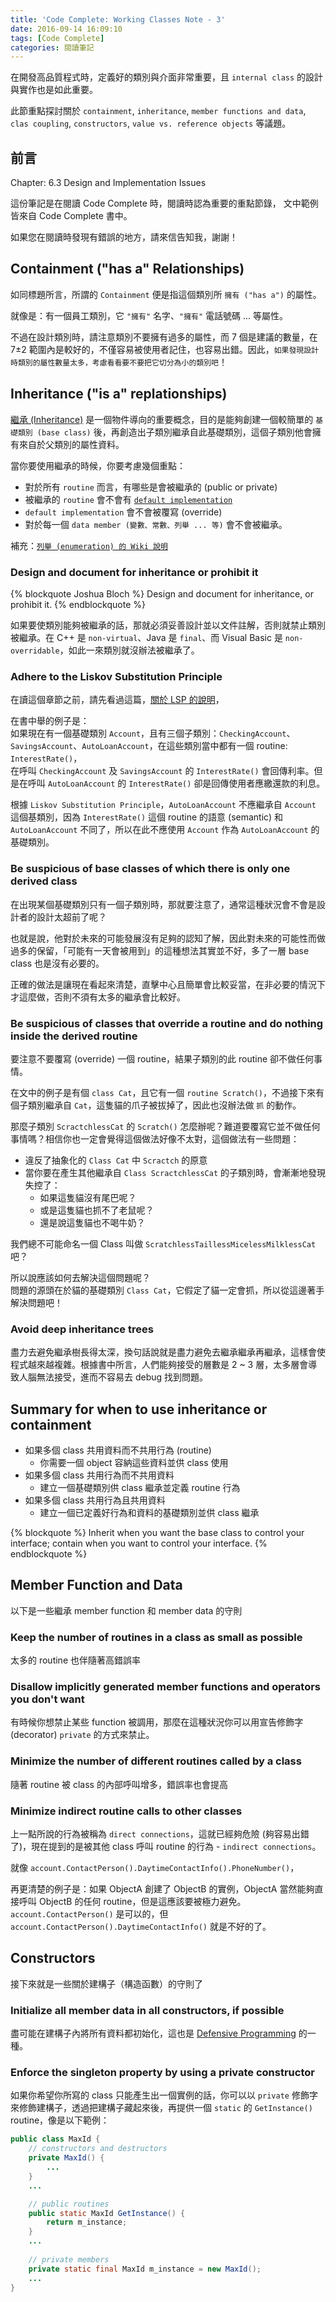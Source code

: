 ```yaml
---
title: 'Code Complete: Working Classes Note - 3'
date: 2016-09-14 16:09:10
tags: [Code Complete]
categories: 閱讀筆記
---
```


在開發高品質程式時，定義好的類別與介面非常重要，且 `internal class` 的設計與實作也是如此重要。  

此節重點探討關於 `containment`, `inheritance`, `member functions and data`, `clas coupling`, `constructors`, `value vs. reference objects` 等議題。

<!-- more -->

## 前言

Chapter: 6.3 Design and Implementation Issues  

這份筆記是在閱讀 Code Complete 時，閱讀時認為重要的重點節錄，
文中範例皆來自 Code Complete 書中。  

如果您在閱讀時發現有錯誤的地方，請來信告知我，謝謝！

## Containment ("has a" Relationships)

如同標題所言，所謂的 `Containment` 便是指這個類別所 `擁有 ("has a")` 的屬性。  

就像是：有一個員工類別，它 `"擁有"` 名字、`"擁有"` 電話號碼 ... 等屬性。  

不過在設計類別時，請注意類別不要擁有過多的屬性，而 7 個是建議的數量，在 7±2 範圍內是較好的，不僅容易被使用者記住，也容易出錯。因此，`如果發現設計時類別的屬性數量太多，考慮看看要不要把它切分為小的類別吧`！

## Inheritance ("is a" replationships)

[繼承 (Inheritance)](https://goo.gl/bZLxFa) 是一個物件導向的重要概念，目的是能夠創建一個較簡單的 `基礎類別 (base class)` 後，再創造出子類別繼承自此基礎類別，這個子類別他會擁有來自於父類別的屬性資料。  

當你要使用繼承的時候，你要考慮幾個重點：
* 對於所有 `routine` 而言，有哪些是會被繼承的 (public or private)
* 被繼承的 `routine` 會不會有 [`default implementation`](http://stackoverflow.com/questions/18286235/what-is-the-default-implementation-of-method-defined-in-an-interface)
* `default implementation` 會不會被覆寫 (override)
* 對於每一個 `data member (變數、常數、列舉 ... 等)` 會不會被繼承。

補充：[`列舉 (enumeration) 的 Wiki 說明`](https://en.wikipedia.org/wiki/Enumeration)

### Design and document for inheritance or prohibit it

{% blockquote Joshua Bloch %}
Design and document for inheritance, or prohibit it.
{% endblockquote %}

如果要使類別能夠被繼承的話，那就必須妥善設計並以文件註解，否則就禁止類別被繼承。在 C++ 是 `non-virtual`、Java 是 `final`、而 Visual Basic 是 `non-overridable`，如此一來類別就沒辦法被繼承了。

### Adhere to the Liskov Substitution Principle

在讀這個章節之前，請先看過這篇，[關於 LSP 的說明](http://teddy-chen-tw.blogspot.tw/2012/01/4.html)，  

在書中舉的例子是：  
如果現在有一個基礎類別 `Account`，且有三個子類別：`CheckingAccount`、`SavingsAccount`、`AutoLoanAccount`，在這些類別當中都有一個 routine: `InterestRate()`，  
在呼叫 `CheckingAccount` 及 `SavingsAccount` 的 `InterestRate()` 會回傳利率。但是在呼叫 `AutoLoanAccount` 的 `InterestRate()` 卻是回傳使用者應繳還款的利息。  

根據 `Liskov Substitution Principle`，`AutoLoanAccount` 不應繼承自 `Account` 這個基類別，因為 `InterestRate()` 這個 routine 的語意 (semantic) 和 `AutoLoanAccount` 不同了，所以在此不應使用 `Account` 作為 `AutoLoanAccount` 的基礎類別。  

### Be suspicious of base classes of which there is only one derived class

在出現某個基礎類別只有一個子類別時，那就要注意了，通常這種狀況會不會是設計者的設計太超前了呢？  

也就是說，他對於未來的可能發展沒有足夠的認知了解，因此對未來的可能性而做過多的保留，「可能有一天會被用到」的這種想法其實並不好，多了一層 base class 也是沒有必要的。  

正確的做法是讓現在看起來清楚，直擊中心且簡單會比較妥當，在非必要的情況下才這麼做，否則不須有太多的繼承會比較好。

### Be suspicious of classes that override a routine and do nothing inside the derived routine

要注意不要覆寫 (override) 一個 routine，結果子類別的此 routine 卻不做任何事情。  

在文中的例子是有個 `class Cat`，且它有一個 `routine Scratch()`，不過接下來有個子類別繼承自 `Cat`，這隻貓的爪子被拔掉了，因此也沒辦法做 `抓` 的動作。  

那麼子類別 `ScractchlessCat` 的 `Scratch()` 怎麼辦呢？難道要覆寫它並不做任何事情嗎？相信你也一定會覺得這個做法好像不太對，這個做法有一些問題：  
* 違反了抽象化的 `Class Cat` 中 `Scractch` 的原意
* 當你要在產生其他繼承自 `Class ScractchlessCat` 的子類別時，會漸漸地發現失控了：
    * 如果這隻貓沒有尾巴呢？
    * 或是這隻貓也抓不了老鼠呢？
    * 還是說這隻貓也不喝牛奶？

我們總不可能命名一個 Class 叫做 `ScratchlessTaillessMicelessMilklessCat` 吧？  

所以說應該如何去解決這個問題呢？  
問題的源頭在於貓的基礎類別 `Class Cat`，它假定了貓一定會抓，所以從這邊著手解決問題吧！

### Avoid deep inheritance trees

盡力去避免繼承樹長得太深，換句話說就是盡力避免去繼承繼承再繼承，這樣會使程式越來越複雜。根據書中所言，人們能夠接受的層數是 2 ~ 3 層，太多層會導致人腦無法接受，進而不容易去 debug 找到問題。

## Summary for when to use inheritance or containment

* 如果多個 class 共用資料而不共用行為 (routine)
    * 你需要一個 object 容納這些資料並供 class 使用
* 如果多個 class 共用行為而不共用資料
    * 建立一個基礎類別供 class 繼承並定義 routine 行為
* 如果多個 class 共用行為且共用資料
    * 建立一個已定義好行為和資料的基礎類別並供 class 繼承

{% blockquote %}
Inherit when you want the base class to control your interface; contain when you want to control your interface.
{% endblockquote %}

## Member Function and Data

以下是一些繼承 member function 和 member data 的守則

### Keep the number of routines in a class as small as possible

太多的 routine 也伴隨著高錯誤率

### Disallow implicitly generated member functions and operators you don't want

有時候你想禁止某些 function 被調用，那麼在這種狀況你可以用宣告修飾字 (decorator) `private` 的方式來禁止。

### Minimize the number of different routines called by a class

隨著 routine 被 class 的內部呼叫增多，錯誤率也會提高

### Minimize indirect routine calls to other classes

上一點所說的行為被稱為 `direct connections`，這就已經夠危險 (夠容易出錯了)，現在提到的是被其他 class 呼叫 routine 的行為 - `indirect connections`。  

就像 `account.ContactPerson().DaytimeContactInfo().PhoneNumber()`，  

再更清楚的例子是：如果 ObjectA 創建了 ObjectB 的實例，ObjectA 當然能夠直接呼叫 ObjectB 的任何 routine，但是這應該要被極力避免。`account.ContactPerson()` 是可以的，但 `account.ContactPerson().DaytimeContactInfo()` 就是不好的了。

## Constructors

接下來就是一些關於建構子（構造函數）的守則了


### Initialize all member data in all constructors, if possible

盡可能在建構子內將所有資料都初始化，這也是 [Defensive Programming](https://en.wikipedia.org/wiki/Defensive_programming) 的一種。

### Enforce the singleton property by using a private constructor

如果你希望你所寫的 class 只能產生出一個實例的話，你可以以 `private` 修飾字來修飾建構子，透過把建構子藏起來後，再提供一個 `static` 的 `GetInstance()` routine，像是以下範例：

```java
public class MaxId {
    // constructors and destructors
    private MaxId() {
        ...
    }
    ...

    // public routines
    public static MaxId GetInstance() {
        return m_instance;
    }
    ...
    
    // private members
    private static final MaxId m_instance = new MaxId();
    ...
}
```


